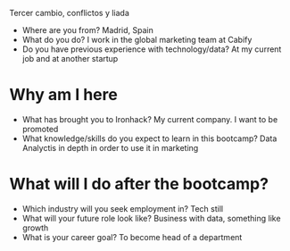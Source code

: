 Tercer cambio, conflictos y liada

* Where are you from? Madrid, Spain
* What do you do? I work in the global marketing team at Cabify
* Do you have previous experience with technology/data? At my current job and at another startup

# Why am I here

* What has brought you to Ironhack? My current company. I want to be promoted
* What knowledge/skills do you expect to learn in this bootcamp? Data Analyctis in depth in order to use it in marketing

# What will I do after the bootcamp?

* Which industry will you seek employment in? Tech still
* What will your future role look like? Business with data, something like growth
* What is your career goal? To become head of a department